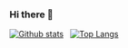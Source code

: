 ### Hi there 👋

 [![Github stats](https://github-readme-total-stats.vercel.app/api?username=mikaellafs&show_icons=true&theme=dracula&include_all_commits=true&count_private=true)](https://github.com/mikaellafs)    &nbsp;    [![Top Langs](https://github-readme-stats.vercel.app/api/top-langs/?username=mikaellafs&layout=compact&theme=dracula)](https://github.com/mikaellafs)
